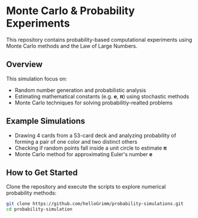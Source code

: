 # Monte Carlo & Probability Experiments
This repository contains probability-based computational experiments using Monte Carlo methods and the Law of Large Numbers.

## Overview
This simulation focus on:
- Random number generation and probabilistic analysis
- Estimating mathematical constants (e.g. **e**, **π**) using stochastic methods
- Monte Carlo techniques for solving probabilitiy-realted problems

## Example Simulations
- Drawing 4 cards from a 53-card deck and analyzing probability of forming a pair of one color and two distinct others
- Checking if random points fall inside a unit circle to estimate **π**
- Monte Carlo method for approximating Euler's number **e**

## How to Get Started
Clone the repository and execute the scripts to explore numerical probability methods:
```bash
git clone https://github.com/helloGrimm/probability-simulations.git
cd probability-simulation


